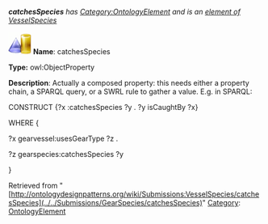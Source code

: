 ___catchesSpecies__ has [Category:OntologyElement](../../Category/OntologyElement "Category:OntologyElement") and is an [element of](../../Property/ElementOf "Property:ElementOf") [VesselSpecies](../../Submissions/VesselSpecies "Submissions:VesselSpecies")_


  




[![ObjectProperty](../../images/thumb/c/c3/ObjectProperty.gif/45px-ObjectProperty.gif)](../../Image/ObjectProperty.gif "ObjectProperty")
__Name__: catchesSpecies 


__Type:__ owl:ObjectProperty 


__Description__: Actually a composed property: this needs either a property chain, a SPARQL query, or a SWRL rule to gather a value. E.g. in SPARQL:


  



CONSTRUCT {?x :catchesSpecies ?y . ?y isCaughtBy ?x}


WHERE {


?x gearvessel:usesGearType ?z .


?z gearspecies:catchesSpecies ?y


} 





Retrieved from "[http://ontologydesignpatterns.org/wiki/Submissions:VesselSpecies/catchesSpecies](../../Submissions/GearSpecies/catchesSpecies)"
 [Category](http://ontologydesignpatterns.org/wiki/Special:Categories "Special:Categories"): [OntologyElement](../../Category/OntologyElement "Category:OntologyElement")